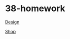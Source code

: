 # 38-homework

[Design](https://meluotii.github.io/design/index.html)

[Shop](https://meluotii.github.io/shop/index.html)
